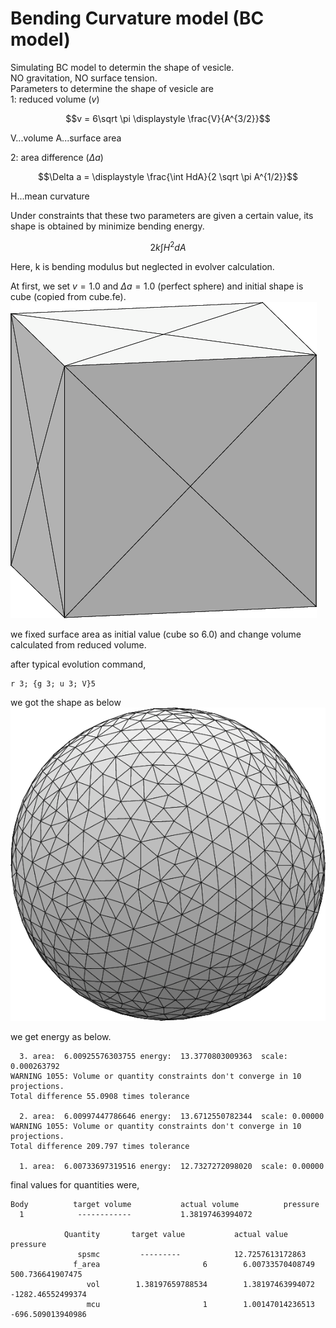 # Bending Curvature model (BC model)

Simulating BC model to determin the shape of vesicle.  
NO gravitation, NO surface tension.  
Parameters to determine the shape of vesicle are  
1: reduced volume ($v$)
```math
v = 6\sqrt \pi  \displaystyle \frac{V}{A^{3/2}}
```  
V...volume
A...surface area


2: area difference ($\Delta a$)
```math
\Delta a = \displaystyle \frac{\int HdA}{2 \sqrt \pi A^{1/2}}
```
H...mean curvature


Under constraints that these two parameters are given a certain value,
its shape is obtained by minimize bending energy.
```math
2k \int H^2 dA
```
Here, k is bending modulus but neglected in evolver calculation.


At first, we set $v = 1.0$ and $\Delta a = 1.0$ (perfect sphere)
and initial shape is cube (copied from cube.fe).
![cube](img/cube.png)

we fixed surface area as initial value (cube so 6.0)
and change volume calculated from reduced volume.

after typical evolution command,  
```evolver
r 3; {g 3; u 3; V}5
```
we got the shape as below  
![sphere](img/sphere.png)

we get energy as below.  
```evolver
  3. area:  6.00925576303755 energy:  13.3770803009363  scale: 0.000263792
WARNING 1055: Volume or quantity constraints don't converge in 10 projections.
Total difference 55.0908 times tolerance

  2. area:  6.00997447786646 energy:  13.6712550782344  scale: 0.00000
WARNING 1055: Volume or quantity constraints don't converge in 10 projections.
Total difference 209.797 times tolerance

  1. area:  6.00733697319516 energy:  12.7327272098020  scale: 0.00000
```

final values for quantities were,
```evolver
Body          target volume           actual volume          pressure
  1            ------------           1.38197463994072 

            Quantity       target value           actual value                 pressure
               spsmc         ---------            12.7257613172863
              f_area                       6        6.00733570408749   500.736641907475
                 vol        1.38197659788534        1.38197463994072  -1282.46552499374
                 mcu                       1        1.00147014236513  -696.509013940986
```

